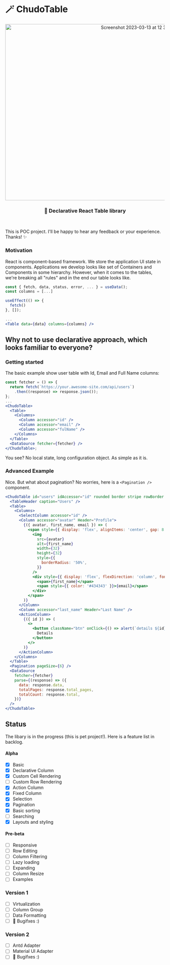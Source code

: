 # 🪄 ChudoTable

<p align="center">
  <img width="824" height="557" alt="Screenshot 2023-03-13 at 12 34 56" src="https://user-images.githubusercontent.com/20016615/224678419-95919460-073e-4250-9df6-4222e63e81f4.png" />
</p>

<h3 align="center">
  🧩 Declarative React Table library
</h3>

<br>

This is POC project. I'll be happy to hear any feedback or your experience. Thanks! ✨

### Motivation

React is component-based framework. We store the application UI state in components.
Applications we develop looks like set of Containers and Components in some hierarchy.
However, when it comes to the tables, we're breaking all "rules" and in the end our table looks like.

```jsx
const { fetch, data, status, error, ... } = useData();
const columns = [...]

useEffect(() => {
  fetch()
}, []);

...
<Table data={data} columns={columns} />
```

## Why not to use declarative approach, which looks familiar to everyone?

### Getting started

The basic example show user table with Id, Email and Full Name columns:

```jsx
const fetcher = () => {
  return fetch(`https://your.awesome-site.com/api/users`)
    .then((response) => response.json());
};
...
<ChudoTable>
  <Table>
    <Columns>
      <Column accessor="id" />
      <Column accessor="email" />
      <Column accessor="fulName" />
    </Columns>
  </Table>
  <DataSource fetcher={fetcher} />
</ChudoTable>;
```

You see? No local state, long configuration object. As simple as it is.

### Advanced Example

Nice. But what about pagination? No worries, here is a `<Pagination />` component.

```jsx
<ChudoTable id="users" idAccessor="id" rounded border stripe rowBorder compact highlightRow highlightColumn>
  <TableHeader caption="Users" />
  <Table>
    <Columns>
      <SelectColumn accessor="id" />
      <Column accessor="avatar" Header="Profile">
        {({ avatar, first_name, email }) => (
          <span style={{ display: 'flex', alignItems: 'center', gap: 8 }}>
            <img
              src={avatar}
              alt={first_name}
              width={32}
              height={32}
              style={{
                borderRadius: '50%',
              }}
            />
            <div style={{ display: 'flex', flexDirection: 'column', fontSize: '0.8rem' }}>
              <span>{first_name}</span>
              <span style={{ color: '#434343' }}>{email}</span>
            </div>
          </span>
        )}
      </Column>
      <Column accessor="last_name" Header="Last Name" />
      <ActionColumn>
        {({ id }) => (
          <>
            <button className="btn" onClick={() => alert(`details ${id}`)}>
              Details
            </button>
          </>
        )}
      </ActionColumn>
    </Columns>
  </Table>
  <Pagination pageSize={6} />
  <DataSource
    fetcher={fetcher}
    parse={(response) => ({
      data: response.data,
      totalPages: response.total_pages,
      totalCount: response.total,
    })}
  />
</ChudoTable>
```

## Status

The libary is in the progress (this is pet project!). Here is a feature list in backlog.

#### Alpha

- [x] Basic
- [x] Declarative Column
- [x] Custom Cell Rendering
- [ ] Custom Row Rendering
- [x] Action Column
- [x] Fixed Column
- [x] Selection
- [x] Pagination
- [x] Basic sorting
- [ ] Searching
- [x] Layouts and styling

#### Pre-beta

- [ ] Responsive
- [ ] Row Editing
- [ ] Column Filtering
- [ ] Lazy loading
- [ ] Expanding
- [ ] Column Resize
- [ ] Examples

### Version 1

- [ ] Virtualization
- [ ] Column Group
- [ ] Data Formatting
- [ ] 🐛 Bugifxes :)

### Version 2

- [ ] Antd Adapter
- [ ] Material UI Adapter
- [ ] 🐛 Bugifxes :)
